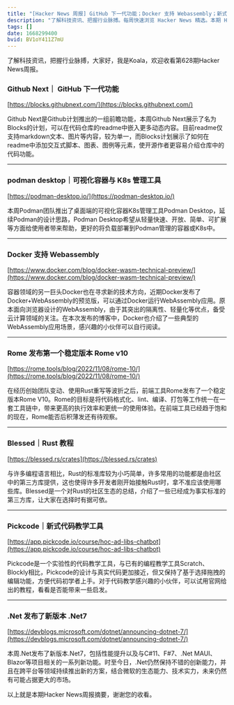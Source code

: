 ```yaml
---
title: "[Hacker News 周报] GitHub 下一代功能；Docker 支持 Webassembly；新式代码教学工具"
description: "了解科技资讯、把握行业脉搏。每周快速浏览 Hacker News 精选。本期 Hacker Newsletter 地址：https://www.daemonology.net/hn-daily/"
tags: []
date: 1668299400
bvid: BV1oY411Z7mU
---
```

了解科技资讯，把握行业脉搏，大家好，我是Koala，欢迎收看第628期Hacker News周报。

### Github Next｜ GitHub 下一代功能
[https://blocks.githubnext.com/](https://blocks.githubnext.com/)

Github Next是Github计划推出的一组前瞻功能，本周Github Next展示了名为Blocks的计划，可以在代码仓库的readme中嵌入更多动态内容。目前readme仅支持markdown文本、图片等内容，较为单一，而Blocks计划展示了如何在readme中添加交互式脚本、图表、图例等元素，使开源作者更容易介绍仓库中的代码功能。

---

### podman desktop｜可视化容器与 K8s 管理工具
[https://podman-desktop.io/](https://podman-desktop.io/)

本周Podman团队推出了桌面端的可视化容器K8s管理工具Podman Desktop，延续Podman的设计思路，Podman Desktop希望从轻量快速、开放、简单、可扩展等方面给使用者带来帮助，更好的将负载部署到Podman管理的容器或K8s中。

---

### Docker 支持 Webassembly
[https://www.docker.com/blog/docker-wasm-technical-preview/](https://www.docker.com/blog/docker-wasm-technical-preview/)

容器领域的另一巨头Docker也在寻求新的技术方向，近期Docker发布了Docker+WebAssembly的预览版，可以通过Docker运行WebAssembly应用。原本面向浏览器设计的WebAssembly，由于其突出的隔离性、轻量化等优点，备受云计算领域的关注。在本次发布的博客中，Docker也介绍了一些典型的WebAssembly应用场景，感兴趣的小伙伴可以自行阅读。

---

### Rome 发布第一个稳定版本 Rome v10
[https://rome.tools/blog/2022/11/08/rome-10/](https://rome.tools/blog/2022/11/08/rome-10/)

在经历创始团队变动、使用Rust重写等波折之后，前端工具Rome发布了一个稳定版本Rome V10。Rome的目标是将代码格式化、lint、编译、打包等工作统一在一套工具链中，带来更高的执行效率和更统一的使用体验。在前端工具已经趋于饱和的现在，Rome能否后积薄发还有待观察。

---

### Blessed｜Rust 教程
[https://blessed.rs/crates](https://blessed.rs/crates)

与许多编程语言相比，Rust的标准库较为小巧简单，许多常用的功能都是由社区中的第三方库提供，这也使得许多开发者刚开始接触Rust时，拿不准应该使用哪些库。Blessed是一个对Rust的社区生态的总结，介绍了一些已经成为事实标准的第三方库，让大家在选择时有据可依。

---

### Pickcode｜新式代码教学工具
[https://app.pickcode.io/course/hoc-ad-libs-chatbot](https://app.pickcode.io/course/hoc-ad-libs-chatbot)

Pickcode是一个实验性的代码教学工具，与已有的编程教学工具Scratch、Blockly相比，Pickcode的设计与真实代码更加接近，但又保持了基于选择拖拽的编辑功能，方便代码初学者上手。对于代码教学感兴趣的小伙伴，可以试用官网给出的教程，看看是否能带来一些启发。

---

### .Net 发布了新版本 .Net7
[https://devblogs.microsoft.com/dotnet/announcing-dotnet-7/](https://devblogs.microsoft.com/dotnet/announcing-dotnet-7/)

本周.Net发布了新版本.Net7，包括性能提升以及与C#11、F#7、.Net MAUI、Blazor等项目相关的一系列新功能。时至今日，.Net仍然保持不错的创新能力，并且在跨平台等领域持续推出新的方案，结合微软的生态能力、技术实力，未来仍然有可能占据更大的市场。

以上就是本期Hacker News周报摘要，谢谢您的收看。

